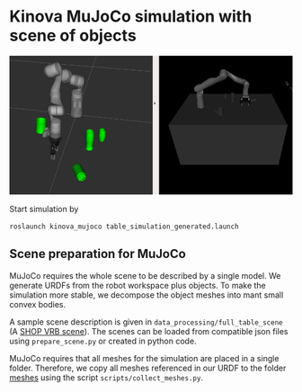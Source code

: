 
# Kinova MuJoCo simulation with scene of objects

![Image of Yaktocat](scripts/simstate.png)

Start simulation by 

```shell script
roslaunch kinova_mujoco table_simulation_generated.launch
```

## Scene preparation for MuJoCo

MuJoCo requires the whole scene to be described by a single model.
We generate URDFs from the robot workspace plus objects. To 
make the simulation more stable, we decompose the object meshes
into mant small convex bodies. 

A sample scene description is given in `data_processing/full_table_scene`
(A [SHOP VRB scene](https://michaal94.github.io/SHOP-VRB/)). 
The scenes can be loaded from compatible json files using `prepare_scene.py`
or created in python code. 

MuJoCo requires that all meshes for the simulation are placed in a single 
folder. Therefore, we copy all meshes referenced in our URDF to the folder 
[meshes](meshes) using the script `scripts/collect_meshes.py`.


